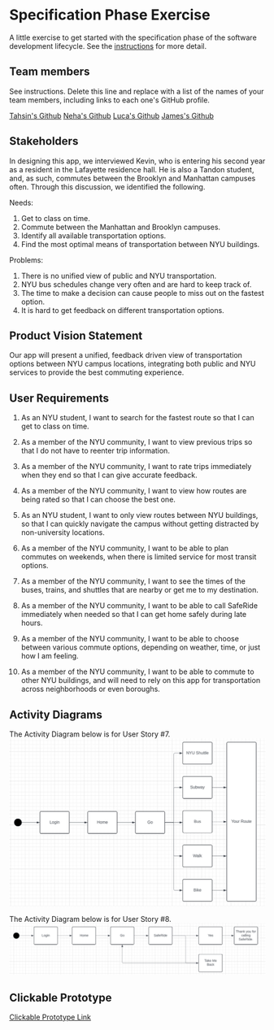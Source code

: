 # Specification Phase Exercise

A little exercise to get started with the specification phase of the software development lifecycle. See the [instructions](instructions.md) for more detail.

## Team members

See instructions. Delete this line and replace with a list of the names of your team members, including links to each one's GitHub profile.

[Tahsin's Github](https://github.com/tahsintawhid)
[Neha's Github](https://github.com/nehamagesh)
[Luca's Github](https://github.com/lucaignatescu)
[James's Github](https://github.com/jwhit0)

## Stakeholders

In designing this app, we interviewed Kevin, who is entering his second year as a resident in the Lafayette residence hall. He is also a Tandon student, and, as such, commutes between the Brooklyn and Manhattan campuses often. Through this discussion, we identified the following.

Needs: 

1. Get to class on time.
2. Commute between the Manhattan and Brooklyn campuses.
3. Identify all available transportation options.
4. Find the most optimal means of transportation between NYU buildings.

Problems:

1. There is no unified view of public and NYU transportation.
2. NYU bus schedules change very often and are hard to keep track of.
3. The time to make a decision can cause people to miss out on the fastest option.
4. It is hard to get feedback on different transportation options.

## Product Vision Statement

Our app will present a unified, feedback driven view of transportation options between NYU campus locations, integrating both public and NYU services to provide the best commuting experience.

## User Requirements

1. As an NYU student, I want to search for the fastest route so that I can get to class on time.

2. As a member of the NYU community, I want to view previous trips so that I do not have to reenter trip information.
 
3. As a member of the NYU community, I want to rate trips immediately when they end so that I can give accurate feedback.
 
4. As a member of the NYU community, I want to view how routes are being rated so that I can choose the best one.
 
5. As an NYU student, I want to only view routes between NYU buildings, so that I can quickly navigate the campus without getting distracted by non-university locations.

6. As a member of the NYU community, I want to be able to plan commutes on weekends, when there is limited service for most transit options. 

7. As a member of the NYU community, I want to see the times of the buses, trains, and shuttles that are nearby or get me to my destination.

8. As a member of the NYU community, I want to be able to call SafeRide immediately when needed so that I can get home safely during late hours.

9. As a member of the NYU community, I want to be able to choose between various commute options, depending on weather, time, or just how I am feeling.

10. As a member of the NYU community, I want to be able to commute to other NYU buildings, and will need to rely on this app for transportation across neighborhoods or even boroughs. 

## Activity Diagrams

The Activity Diagram below is for User Story #7.
![User Story #7](https://github.com/software-students-fall2024/1-specification-tjnl/blob/main/Images/UML%20Diagram%20Case%20Story%20%237.png)

The Activity Diagram below is for User Story #8.
![User Story #8](https://github.com/software-students-fall2024/1-specification-tjnl/blob/main/Images/UML%20Diagram%20Case%20Story%20%238.png)

## Clickable Prototype

[Clickable Prototype Link](https://www.figma.com/proto/auiQwH37dpDupi33P4QsoR/NYU-Transit?node-id=1-5&node-type=frame&t=Dxg1DxbuXV41mWWr-1&scaling=scale-down&content-scaling=fixed&page-id=0%3A1&starting-point-node-id=1%3A5&show-proto-sidebar=1)

